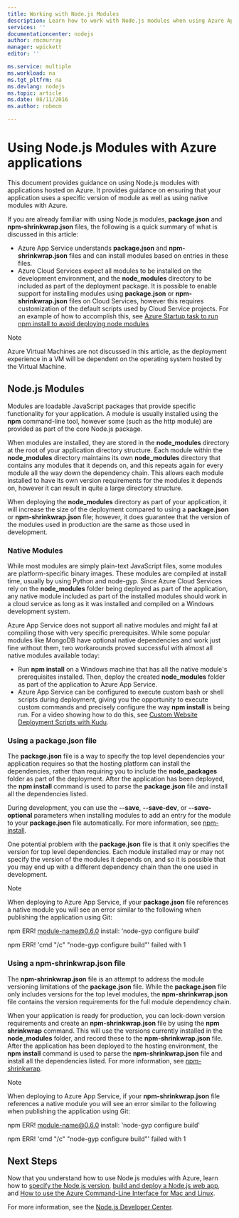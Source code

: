 ```yaml
---
title: Working with Node.js Modules
description: Learn how to work with Node.js modules when using Azure App Service or Cloud Services.
services: ''
documentationcenter: nodejs
author: rmcmurray
manager: wpickett
editor: ''

ms.service: multiple
ms.workload: na
ms.tgt_pltfrm: na
ms.devlang: nodejs
ms.topic: article
ms.date: 08/11/2016
ms.author: robmcm

---
```

# Using Node.js Modules with Azure applications
This document provides guidance on using Node.js modules with applications hosted on Azure. It provides guidance on ensuring that your application uses a specific version of module as well as using native modules with Azure.

If you are already familiar with using Node.js modules, **package.json** and **npm-shrinkwrap.json** files, the following is a quick summary of what is discussed in this article:

* Azure App Service understands **package.json** and **npm-shrinkwrap.json** files and can install modules based on entries in these files.
* Azure Cloud Services expect all modules to be installed on the development environment, and the **node\_modules** directory to be included as part of the deployment package. It is possible to enable support for installing 
  modules using **package.json** or **npm-shrinkwrap.json** files on Cloud Services, however this requires customization of the default scripts used by Cloud Service projects. For an example of how to accomplish this, see 
  [Azure Startup task to run npm install to avoid deploying node modules](https://github.com/woloski/nodeonazure-blog/blob/master/articles/startup-task-to-run-npm-in-azure.markdown)

> [!NOTE]
> Azure Virtual Machines are not discussed in this article, as the deployment experience in a VM will be dependent on the operating system hosted by the Virtual Machine.
> 
> 

## Node.js Modules
Modules are loadable JavaScript packages that provide specific functionality for your application. A module is usually installed using the **npm** command-line tool, however some (such as the http module) are provided as part of the core Node.js package.

When modules are installed, they are stored in the **node\_modules** directory at the root of your application directory structure. Each module within the **node\_modules** directory maintains its own **node\_modules** directory that contains any modules that it depends on, and this repeats again for every module all the way down the dependency chain. This allows each module installed to have its own version requirements for the modules it depends on, however it can result in quite a large directory structure.

When deploying the **node\_modules** directory as part of your application, it will increase the size of the deployment compared to using a **package.json** or **npm-shrinkwrap.json** file; however, it does guarantee that the version of the modules used in production are the same as those used in development.

### Native Modules
While most modules are simply plain-text JavaScript files, some modules are platform-specific binary images. These modules are compiled at install time, usually by using Python and node-gyp. Since Azure Cloud Services rely on the **node\_modules** folder being deployed as part of the application, any native module included as part of the installed modules should work in a cloud service as long as it was installed and compiled on a Windows development system.

Azure App Service does not support all native modules and might fail at compiling those with very specific prerequisites. While some popular modules like MongoDB have optional native dependencies and work just fine without them, two workarounds proved successful with almost all native modules available today:

* Run **npm install** on a Windows machine that has all the native module's prerequisites installed. Then, deploy the created **node\_modules** folder as part of the application to Azure App Service.
* Azure App Service can be configured to execute custom bash or shell scripts during deployment, giving you the opportunity to execute custom commands and precisely configure the way **npm install** is being run. For a video showing how to do this, see [Custom Website Deployment Scripts with Kudu].

### Using a package.json file
The **package.json** file is a way to specify the top level dependencies your application requires so that the hosting platform can install the dependencies, rather than requiring you to include the **node\_packages** folder as part of the deployment. After the application has been deployed, the **npm install** command is used to parse the **package.json** file and install all the dependencies listed.

During development, you can use the **--save**, **--save-dev**, or **--save-optional** parameters when installing modules to add an entry for the module to your **package.json** file automatically. For more information, see [npm-install](https://docs.npmjs.com/cli/install).

One potential problem with the **package.json** file is that it only specifies the version for top level dependencies. Each module installed may or may not specify the version of the modules it depends on, and so it is possible that you may end up with a different dependency chain than the one used in development.

> [!NOTE]
> When deploying to Azure App Service, if your <b>package.json</b> file references a native module you will see an error similar to the following when publishing the application using Git:
> 
> npm ERR! module-name@0.6.0 install: 'node-gyp configure build'
> 
> npm ERR! 'cmd "/c" "node-gyp configure build"' failed with 1
> 
> 

### Using a npm-shrinkwrap.json file
The **npm-shrinkwrap.json** file is an attempt to address the module versioning limitations of the **package.json** file. While the **package.json** file only includes versions for the top level modules, the **npm-shrinkwrap.json** file contains the version requirements for the full module dependency chain.

When your application is ready for production, you can lock-down version requirements and create an **npm-shrinkwrap.json** file by using the **npm shrinkwrap** command. This will use the versions currently installed in the **node\_modules** folder, and record these to the **npm-shrinkwrap.json** file. After the application has been deployed to the hosting environment, the **npm install** command is used to parse the **npm-shrinkwrap.json** file and install all the dependencies listed. For more information, see [npm-shrinkwrap](https://docs.npmjs.com/cli/shrinkwrap).

> [!NOTE]
> When deploying to Azure App Service, if your <b>npm-shrinkwrap.json</b> file references a native module you will see an error similar to the following when publishing the application using Git:
> 
> npm ERR! module-name@0.6.0 install: 'node-gyp configure build'
> 
> npm ERR! 'cmd "/c" "node-gyp configure build"' failed with 1
> 
> 

## Next Steps
Now that you understand how to use Node.js modules with Azure, learn how to [specify the Node.js version], [build and deploy a Node.js web app], and [How to use the Azure Command-Line Interface for Mac and Linux].

For more information, see the [Node.js Developer Center](/develop/nodejs/).

[specify the Node.js version]: nodejs-specify-node-version-azure-apps.md
[How to use the Azure Command-Line Interface for Mac and Linux]: xplat-cli-install.md
[build and deploy a Node.js web app]: web-sites-nodejs-develop-deploy-mac.md
[Node.js Web Application with Storage on MongoDB (MongoLab)]: store-mongolab-web-sites-nodejs-store-data-mongodb.md
[Build and deploy a Node.js application to an Azure Cloud Service]: cloud-services-nodejs-develop-deploy-app.md
[Custom Website Deployment Scripts with Kudu]: /documentation/videos/custom-web-site-deployment-scripts-with-kudu/

